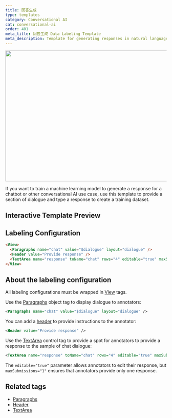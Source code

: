 ```yaml
---
title: 回答生成
type: templates
category: Conversational AI
cat: conversational-ai
order: 401
meta_title: 回答生成 Data Labeling Template
meta_description: Template for generating responses in natural language understanding use cases with Label Studio for your machine learning and data science projects.
---
```


<img src="/images/templates/response-generation.png" alt="" class="gif-border" width="552px" height="408px" />

If you want to train a machine learning model to generate a response for a chatbot or other conversational AI use case, use this template to provide a section of dialogue and type a response to create a training dataset.

## Interactive Template Preview

<div id="main-preview"></div>

## Labeling Configuration

```html
<View>  
  <Paragraphs name="chat" value="$dialogue" layout="dialogue" />
  <Header value="Provide response" />
  <TextArea name="response" toName="chat" rows="4" editable="true" maxSubmissions="1" />
</View>
```

## About the labeling configuration

All labeling configurations must be wrapped in [View](/tags/view.html) tags.

Use the [Paragraphs](/tags/paragraphs.html) object tag to display dialogue to annotators:
```xml
<Paragraphs name="chat" value="$dialogue" layout="dialogue" />
```

You can add a [header](/tags/header.html) to provide instructions to the annotator:
```xml
<Header value="Provide response" />
```

Use the [TextArea](/tags/textarea.html) control tag to provide a spot for annotators to provide a response to the sample of chat dialogue: 
```xml
<TextArea name="response" toName="chat" rows="4" editable="true" maxSubmissions="1" />
```
The `editable="true"` parameter allows annotators to edit their response, but `maxSubmissions="1"` ensures that annotators provide only one response.

## Related tags

- [Paragraphs](/tags/paragraphs.html)
- [Header](/tags/header.html)
- [TextArea](/tags/textarea.html)
